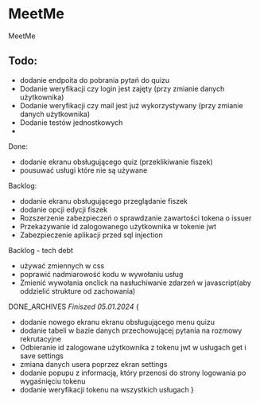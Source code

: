 # MeetMe
MeetMe

Todo:
-
- dodanie endpoita do pobrania pytań do quizu
- Dodanie weryfikacji czy login jest zajęty (przy zmianie danych użytkownika)
- Dodanie weryfikacji czy mail jest już wykorzystywany (przy zmianie danych użytkownika)
- Dodanie testów jednostkowych
-

Done:
- dodanie ekranu obsługującego quiz (przeklikiwanie fiszek)
- pousuwać usługi które nie są używane





Backlog:
- dodanie ekranu obsługującego przeglądanie fiszek
- dodanie opcji edycji fiszek
- Rozszerzenie zabezpieczeń o sprawdzanie zawartości tokena o issuer
- Przekazywanie id zalogowanego użytkownika w tokenie jwt
- Zabezpieczenie aplikacji przed sql injection

Backlog - tech debt
- używać zmiennych w css
- poprawić nadmiarowość kodu w wywołaniu usług
- Zmienić wywołania onclick na nasłuchiwanie zdarzeń w javascript(aby oddzielić strukture od zachowania)







DONE_ARCHIVES
*Finiszed 05.01.2024* { 
- dodanie nowego ekranu ekranu obsługującego menu quizu
- dodanie tabeli w bazie danych przechowującej pytania na rozmowy rekrutacyjne
- Odbieranie id zalogowane użytkownika z tokenu jwt w usługach get i save settings
- zmiana danych usera poprzez ekran settings
- dodanie popupu z informacją, który przenosi do strony logowania po wygaśnięciu tokenu
- dodanie weryfikacji tokenu na wszystkich usługach
}